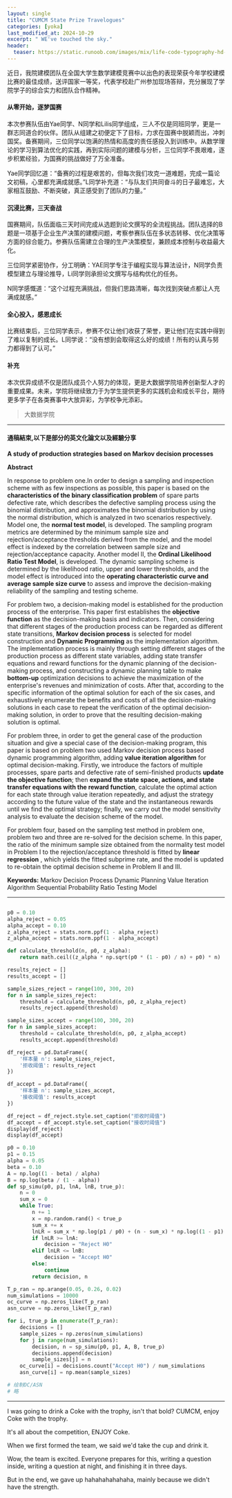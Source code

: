 ```yaml
---
layout: single
title: "CUMCM State Prize Travelogues"
categories: [yoka]
last_modified_at: 2024-10-29
excerpt: " WE've touched the sky."
header:
  teaser: https://static.runoob.com/images/mix/life-code-typography-hd-wallpaper-1920x1080-7168.jpg
---
```



近日，我院建模团队在全国大学生数学建模竞赛中以出色的表现荣获今年学校建模比赛的最佳成绩，送评国家一等奖，代表学校赴广州参加现场答辩，充分展现了学院学子的综合实力和团队合作精神。  

#### 从零开始，逐梦国赛  

本次参赛队伍由Yae同学、N同学和Lilis同学组成，三人不仅是同班同学，更是一群志同道合的伙伴。团队从组建之初便定下了目标，力求在国赛中脱颖而出，冲刺国奖。备赛期间，三位同学以饱满的热情和高度的责任感投入到训练中。从数学理论的学习到算法优化的实践，再到实际问题的建模与分析，三位同学不畏艰难，逐步积累经验，为国赛的挑战做好了万全准备。  

Yae同学回忆道：“备赛的过程是艰苦的，但每次我们攻克一道难题，完成一篇论文初稿，心里都充满成就感。”L同学补充道：“与队友们共同奋斗的日子最难忘，大家相互鼓励、不断突破，真正感受到了团队的力量。”  

#### 沉浸比赛，三天奋战

国赛期间，队伍面临三天时间完成从选题到论文撰写的全流程挑战。团队选择的B题是一项基于企业生产决策的建模问题，考察参赛队伍在多状态转移、优化决策等方面的综合能力。参赛队伍需建立合理的生产决策模型，兼顾成本控制与收益最大化。

三位同学紧密协作，分工明确：YAE同学专注于编程实现与算法设计，N同学负责模型建立与理论推导，Li同学则承担论文撰写与结构优化的任务。

N同学感慨道：“这个过程充满挑战，但我们思路清晰，每次找到突破点都让人充满成就感。”

#### 全心投入，感恩成长

比赛结束后，三位同学表示，参赛不仅让他们收获了荣誉，更让他们在实践中得到了难以复制的成长。L同学说：“没有想到会取得这么好的成绩！所有的认真与努力都得到了认可。”  

#### 补充

本次优异成绩不仅是团队成员个人努力的体现，更是大数据学院培养创新型人才的重要成果。未来，学院将继续致力于为学生提供更多的实践机会和成长平台，期待更多学子在各类赛事中大放异彩，为学校争光添彩。  


> 大数据学院  

---

#### 通稿結束,以下是部分的英文化論文以及經驗分享

**A study of production strategies based on Markov decision processes**

**Abstract**

In response to problem one.In order to design a sampling and inspection scheme with as few inspections as possible, this paper is based on the **characteristics of the binary classification problem** of spare parts defective rate, which describes the defective sampling process using the binomial distribution, and approximates the binomial distribution by using the normal distribution, which is analyzed in two scenarios respectively. Model one, the **normal test model**, is developed. The sampling program metrics are determined by the minimum sample size and rejection/acceptance thresholds derived from the model, and the model effect is indexed by the correlation between sample size and rejection/acceptance capacity. Another model II, the **Ordinal Likelihood Ratio Test Model**, is developed. The dynamic sampling scheme is determined by the likelihood ratio, upper and lower thresholds, and the model effect is introduced into the **operating characteristic curve and average sample size curve** to assess and improve the decision-making reliability of the sampling and testing scheme.

For problem two, a decision-making model is established for the production process of the enterprise. This paper first establishes the **objective function** as the decision-making basis and indicators. Then, considering that different stages of the production process can be regarded as different state transitions, **Markov decision process** is selected for model construction and **Dynamic Programming** as the implementation algorithm. The implementation process is mainly through setting different stages of the production process as different state variables, adding state transfer equations and reward functions for the dynamic planning of the decision-making process, and constructing a dynamic planning table to make **bottom-up** optimization decisions to achieve the maximization of the enterprise's revenues and minimization of costs. After that, according to the specific information of the optimal solution for each of the six cases, and exhaustively enumerate the benefits and costs of all the decision-making solutions in each case to repeat the verification of the optimal decision-making solution, in order to prove that the resulting decision-making solution is optimal.

For problem three, in order to get the general case of the production situation and give a special case of the decision-making program, this paper is based on problem two used Markov decision process based dynamic programming algorithm, adding **value iteration algorithm** for optimal decision-making. Firstly, we introduce the factors of multiple processes, spare parts and defective rate of semi-finished products **update the objective function**; then **expand the state space, actions, and state transfer equations with the reward function**, calculate the optimal action for each state through value iteration repeatedly, and adjust the strategy according to the future value of the state and the instantaneous rewards until we find the optimal strategy; finally, we carry out the model sensitivity analysis to evaluate the decision scheme of the model.

For problem four, based on the sampling test method in problem one, problem two and three are re-solved for the decision scheme. In this paper, the ratio of the minimum sample size obtained from the normality test model in Problem I to the rejection/acceptance threshold is fitted by **linear regression** , which yields the fitted subprime rate, and the model is updated to re-obtain the optimal decision scheme in Problem II and III.

**Keywords:** Markov Decision Process Dynamic Planning Value Iteration Algorithm Sequential Probability Ratio Testing Model

---

```python

p0 = 0.10  
alpha_reject = 0.05 
alpha_accept = 0.10  
z_alpha_reject = stats.norm.ppf(1 - alpha_reject)
z_alpha_accept = stats.norm.ppf(1 - alpha_accept)

def calculate_threshold(n, p0, z_alpha):
    return math.ceil((z_alpha * np.sqrt(p0 * (1 - p0) / n) + p0) * n)

results_reject = []
results_accept = []

sample_sizes_reject = range(100, 300, 20)
for n in sample_sizes_reject:
    threshold = calculate_threshold(n, p0, z_alpha_reject)
    results_reject.append(threshold)

sample_sizes_accept = range(100, 300, 20)
for n in sample_sizes_accept:
    threshold = calculate_threshold(n, p0, z_alpha_accept)
    results_accept.append(threshold)

df_reject = pd.DataFrame({
    '样本量 n': sample_sizes_reject,
    '拒收阈值': results_reject
})

df_accept = pd.DataFrame({
    '样本量 n': sample_sizes_accept,
    '接收阈值': results_accept
})

df_reject = df_reject.style.set_caption("拒收时阈值")
df_accept = df_accept.style.set_caption("接收时阈值")
display(df_reject)
display(df_accept)

p0 = 0.10  
p1 = 0.15  
alpha = 0.05 
beta = 0.10 
A = np.log((1 - beta) / alpha)
B = np.log(beta / (1 - alpha))
def sp_simu(p0, p1, lnA, lnB, true_p):
    n = 0
    sum_x = 0
    while True:
        n += 1
        x = np.random.rand() < true_p  
        sum_x += x
        lnLR = sum_x * np.log(p1 / p0) + (n - sum_x) * np.log((1 - p1) / (1 - p0))
        if lnLR >= lnA:
            decision = "Reject H0"
        elif lnLR <= lnB:
            decision = "Accept H0"
        else:
            continue
        return decision, n

T_p_ran = np.arange(0.05, 0.26, 0.02)
num_simulations = 10000
oc_curve = np.zeros_like(T_p_ran)
asn_curve = np.zeros_like(T_p_ran)

for i, true_p in enumerate(T_p_ran):
    decisions = []
    sample_sizes = np.zeros(num_simulations)
    for j in range(num_simulations):
        decision, n = sp_simu(p0, p1, A, B, true_p)
        decisions.append(decision)
        sample_sizes[j] = n
    oc_curve[i] = decisions.count("Accept H0") / num_simulations
    asn_curve[i] = np.mean(sample_sizes)

# 绘制OC/ASN
# 略

```

---

I was going to drink a Coke with the trophy, isn't that bold? CUMCM, enjoy Coke with the trophy.

It's all about the competition, ENJOY Coke.

When we first formed the team, we said we'd take the cup and drink it.

Wow, the team is excited. Everyone prepares for this, writing a question inside, writing a question at night, and finishing it in three days.

But in the end, we gave up hahahahahahaha, mainly because we didn't have the strength.

